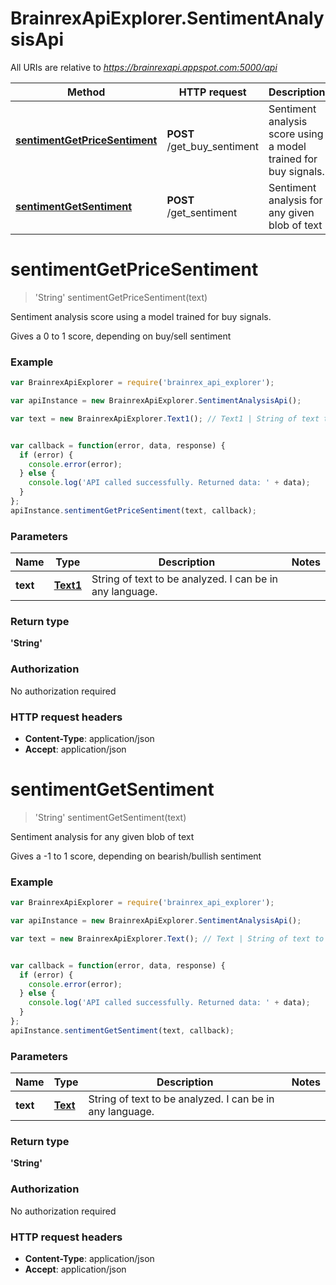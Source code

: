 # BrainrexApiExplorer.SentimentAnalysisApi

All URIs are relative to *https://brainrexapi.appspot.com:5000/api*

Method | HTTP request | Description
------------- | ------------- | -------------
[**sentimentGetPriceSentiment**](SentimentAnalysisApi.md#sentimentGetPriceSentiment) | **POST** /get_buy_sentiment | Sentiment analysis score using a model trained for buy signals.
[**sentimentGetSentiment**](SentimentAnalysisApi.md#sentimentGetSentiment) | **POST** /get_sentiment | Sentiment analysis for any given blob of text


<a name="sentimentGetPriceSentiment"></a>
# **sentimentGetPriceSentiment**
> &#39;String&#39; sentimentGetPriceSentiment(text)

Sentiment analysis score using a model trained for buy signals.

Gives a 0 to 1 score, depending on buy/sell sentiment

### Example
```javascript
var BrainrexApiExplorer = require('brainrex_api_explorer');

var apiInstance = new BrainrexApiExplorer.SentimentAnalysisApi();

var text = new BrainrexApiExplorer.Text1(); // Text1 | String of text to be analyzed. I can be in any language.


var callback = function(error, data, response) {
  if (error) {
    console.error(error);
  } else {
    console.log('API called successfully. Returned data: ' + data);
  }
};
apiInstance.sentimentGetPriceSentiment(text, callback);
```

### Parameters

Name | Type | Description  | Notes
------------- | ------------- | ------------- | -------------
 **text** | [**Text1**](Text1.md)| String of text to be analyzed. I can be in any language. | 

### Return type

**&#39;String&#39;**

### Authorization

No authorization required

### HTTP request headers

 - **Content-Type**: application/json
 - **Accept**: application/json

<a name="sentimentGetSentiment"></a>
# **sentimentGetSentiment**
> &#39;String&#39; sentimentGetSentiment(text)

Sentiment analysis for any given blob of text

Gives a -1 to 1 score, depending on bearish/bullish sentiment

### Example
```javascript
var BrainrexApiExplorer = require('brainrex_api_explorer');

var apiInstance = new BrainrexApiExplorer.SentimentAnalysisApi();

var text = new BrainrexApiExplorer.Text(); // Text | String of text to be analyzed. I can be in any language.


var callback = function(error, data, response) {
  if (error) {
    console.error(error);
  } else {
    console.log('API called successfully. Returned data: ' + data);
  }
};
apiInstance.sentimentGetSentiment(text, callback);
```

### Parameters

Name | Type | Description  | Notes
------------- | ------------- | ------------- | -------------
 **text** | [**Text**](Text.md)| String of text to be analyzed. I can be in any language. | 

### Return type

**&#39;String&#39;**

### Authorization

No authorization required

### HTTP request headers

 - **Content-Type**: application/json
 - **Accept**: application/json

